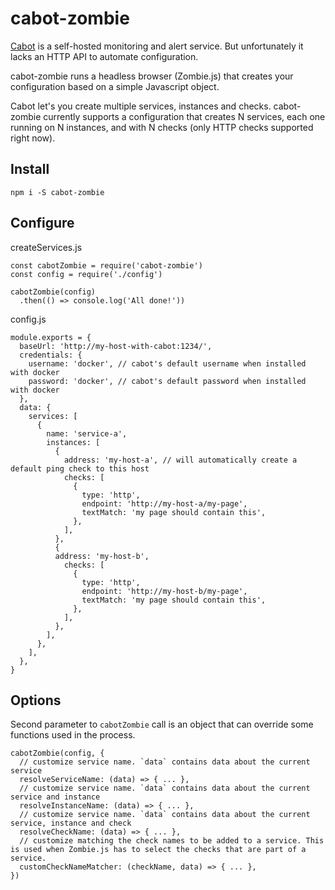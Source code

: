 # cabot-zombie

[Cabot](http://cabotapp.com/) is a self-hosted monitoring and alert service. But unfortunately it lacks an HTTP API to automate configuration.

cabot-zombie runs a headless browser (Zombie.js) that creates your configuration based on a simple Javascript object.

Cabot let's you create multiple services, instances and checks. cabot-zombie currently supports a configuration that creates N services, each one running on N instances, and with N checks (only HTTP checks supported right now).

## Install

```
npm i -S cabot-zombie
```

## Configure

createServices.js
```
const cabotZombie = require('cabot-zombie')
const config = require('./config')

cabotZombie(config)
  .then(() => console.log('All done!'))
```

config.js
```
module.exports = {
  baseUrl: 'http://my-host-with-cabot:1234/',
  credentials: {
    username: 'docker', // cabot's default username when installed with docker
    password: 'docker', // cabot's default password when installed with docker
  },
  data: {
    services: [
      {
        name: 'service-a',
        instances: [
          {
            address: 'my-host-a', // will automatically create a default ping check to this host
            checks: [
              {
                type: 'http',
                endpoint: 'http://my-host-a/my-page',
                textMatch: 'my page should contain this',
              },
            ],
          },
          {
          address: 'my-host-b',
            checks: [
              {
                type: 'http',
                endpoint: 'http://my-host-b/my-page',
                textMatch: 'my page should contain this',
              },
            ],
          },
        ],
      },
    ],
  },
}
```

## Options

Second parameter to `cabotZombie` call is an object that can override some functions used in the process.

```
cabotZombie(config, {
  // customize service name. `data` contains data about the current service
  resolveServiceName: (data) => { ... },
  // customize service name. `data` contains data about the current service and instance
  resolveInstanceName: (data) => { ... },
  // customize service name. `data` contains data about the current service, instance and check
  resolveCheckName: (data) => { ... },
  // customize matching the check names to be added to a service. This is used when Zombie.js has to select the checks that are part of a service.
  customCheckNameMatcher: (checkName, data) => { ... },
})
```
